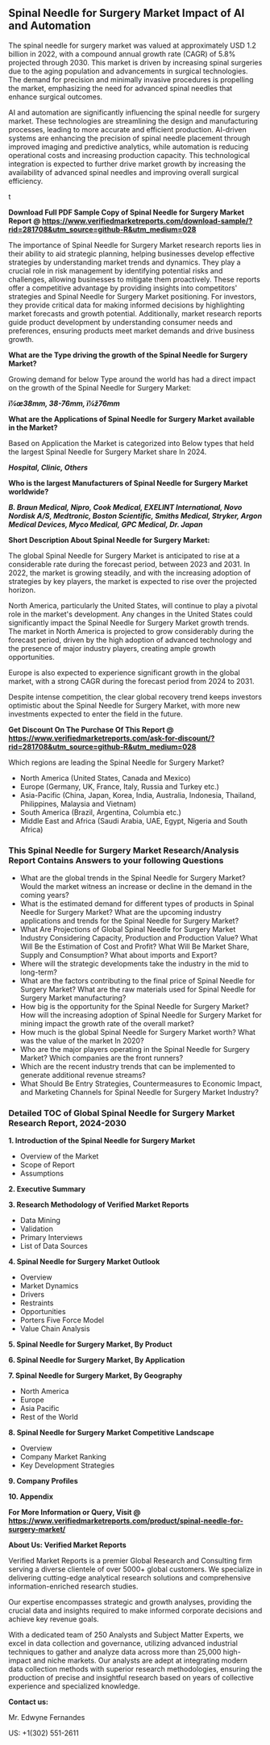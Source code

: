 <h2>Spinal Needle for Surgery Market Impact of AI and Automation</h2><p>The spinal needle for surgery market was valued at approximately USD 1.2 billion in 2022, with a compound annual growth rate (CAGR) of 5.8% projected through 2030. This market is driven by increasing spinal surgeries due to the aging population and advancements in surgical technologies. The demand for precision and minimally invasive procedures is propelling the market, emphasizing the need for advanced spinal needles that enhance surgical outcomes.</p><p>AI and automation are significantly influencing the spinal needle for surgery market. These technologies are streamlining the design and manufacturing processes, leading to more accurate and efficient production. AI-driven systems are enhancing the precision of spinal needle placement through improved imaging and predictive analytics, while automation is reducing operational costs and increasing production capacity. This technological integration is expected to further drive market growth by increasing the availability of advanced spinal needles and improving overall surgical efficiency.</p>t</p><p id="" class=""><strong>Download Full PDF Sample Copy of Spinal Needle for Surgery Market Report @ <a href="https://www.verifiedmarketreports.com/download-sample/?rid=281708&utm_source=github-R&utm_medium=028" target="_blank">https://www.verifiedmarketreports.com/download-sample/?rid=281708&utm_source=github-R&utm_medium=028</a></strong></p><p>The importance of&nbsp;Spinal Needle for Surgery Market research reports lies in their ability to aid strategic planning, helping businesses develop effective strategies by understanding market trends and dynamics. They play a crucial role in risk management by identifying potential risks and challenges, allowing businesses to mitigate them proactively. These reports offer a competitive advantage by providing insights into competitors' strategies and Spinal Needle for Surgery Market positioning. For investors, they provide critical data for making informed decisions by highlighting market forecasts and growth potential. Additionally, market research reports guide product development by understanding consumer needs and preferences, ensuring products meet market demands and drive business growth.</p><p><strong>What are the&nbsp;Type driving the growth of the Spinal Needle for Surgery Market?</strong></p><p id="" class="">Growing demand for below Type around the world has had a direct impact on the growth of the Spinal Needle for Surgery Market:</p><em><strong>ï¼œ38mm, 38-76mm, ï¼ž76mm</strong></em></p><strong>What are the&nbsp;Applications&nbsp;of Spinal Needle for Surgery Market available in the Market?</strong></p><p id="" class="">Based on Application the Market is categorized into Below types that held the largest Spinal Needle for Surgery Market share In 2024.</p><em><strong>Hospital, Clinic, Others</strong></em></p><strong>Who is the largest Manufacturers of Spinal Needle for Surgery Market worldwide?</strong></p><p><em><strong>B. Braun Medical, Nipro, Cook Medical, EXELINT International, Novo Nordisk A/S, Medtronic, Boston Scientific, Smiths Medical, Stryker, Argon Medical Devices, Myco Medical, GPC Medical, Dr. Japan</strong></em></p><p id="" class=""><strong>Short Description About Spinal Needle for Surgery Market:</strong></p><p>The global Spinal Needle for Surgery Market is anticipated to rise at a considerable rate during the forecast period, between 2023 and 2031. In 2022, the market is growing steadily, and with the increasing adoption of strategies by key players, the market is expected to rise over the projected horizon.</p><p>North America, particularly the United States, will continue to play a pivotal role in the market's development. Any changes in the United States could significantly impact the Spinal Needle for Surgery Market growth trends. The market in North America is projected to grow considerably during the forecast period, driven by the high adoption of advanced technology and the presence of major industry players, creating ample growth opportunities.</p><p>Europe is also expected to experience significant growth in the global market, with a strong CAGR during the forecast period from 2024 to 2031.</p><p>Despite intense competition, the clear global recovery trend keeps investors optimistic about the Spinal Needle for Surgery Market, with more new investments expected to enter the field in the future.</p><p id="" class=""><strong>Get Discount On The Purchase Of This Report @ <a href="https://www.verifiedmarketreports.com/ask-for-discount/?rid=281708&utm_source=github-R&utm_medium=028" target="_blank">https://www.verifiedmarketreports.com/ask-for-discount/?rid=281708&utm_source=github-R&utm_medium=028</a></strong></p>Which regions are leading the Spinal Needle for Surgery Market?</p><ul><li>North America (United States, Canada and Mexico)</li><li>Europe (Germany, UK, France, Italy, Russia and Turkey etc.)</li><li>Asia-Pacific (China, Japan, Korea, India, Australia, Indonesia, Thailand, Philippines, Malaysia and Vietnam)</li><li>South America (Brazil, Argentina, Columbia etc.)</li><li>Middle East and Africa (Saudi Arabia, UAE, Egypt, Nigeria and South Africa)</li></ul><h3 id="" class="">This Spinal Needle for Surgery Market Research/Analysis Report Contains Answers to your following Questions</h3><ul><li>What are the global trends in the Spinal Needle for Surgery Market? Would the market witness an increase or decline in the demand in the coming years?</li><li>What is the estimated demand for different types of products in Spinal Needle for Surgery Market? What are the upcoming industry applications and trends for the Spinal Needle for Surgery Market?</li><li>What Are Projections of Global Spinal Needle for Surgery Market Industry Considering Capacity, Production and Production Value? What Will Be the Estimation of Cost and Profit? What Will Be Market Share, Supply and Consumption? What about imports and Export?</li><li>Where will the strategic developments take the industry in the mid to long-term?</li><li>What are the factors contributing to the final price of Spinal Needle for Surgery Market? What are the raw materials used for Spinal Needle for Surgery Market manufacturing?</li><li>How big is the opportunity for the Spinal Needle for Surgery Market? How will the increasing adoption of Spinal Needle for Surgery Market for mining impact the growth rate of the overall market?</li><li>How much is the global Spinal Needle for Surgery Market worth? What was the value of the market In 2020?</li><li>Who are the major players operating in the Spinal Needle for Surgery Market? Which companies are the front runners?</li><li>Which are the recent industry trends that can be implemented to generate additional revenue streams?</li><li>What Should Be Entry Strategies, Countermeasures to Economic Impact, and Marketing Channels for Spinal Needle for Surgery Market Industry?</li></ul><h3 id="" class="">Detailed TOC of Global Spinal Needle for Surgery Market Research Report, 2024-2030</h3><p id="" class=""><strong>1. Introduction of the Spinal Needle for Surgery Market</strong></p><ul><li>Overview of the Market</li><li>Scope of Report</li><li>Assumptions</li></ul><p id="" class=""><strong>2. Executive Summary</strong></p><p id="" class=""><strong>3. Research Methodology of Verified Market Reports</strong></p><ul><li>Data Mining</li><li>Validation</li><li>Primary Interviews</li><li>List of Data Sources</li></ul><p id="" class=""><strong>4. Spinal Needle for Surgery Market Outlook</strong></p><ul><li>Overview</li><li>Market Dynamics</li><li>Drivers</li><li>Restraints</li><li>Opportunities</li><li>Porters Five Force Model</li><li>Value Chain Analysis</li></ul><p id="" class=""><strong>5. Spinal Needle for Surgery Market, By Product</strong></p><p id="" class=""><strong>6. Spinal Needle for Surgery Market, By Application</strong></p><p id="" class=""><strong>7. Spinal Needle for Surgery Market, By Geography</strong></p><ul><li>North America</li><li>Europe</li><li>Asia Pacific</li><li>Rest of the World</li></ul><p id="" class=""><strong>8. Spinal Needle for Surgery Market Competitive Landscape</strong></p><ul><li>Overview</li><li>Company Market Ranking</li><li>Key Development Strategies</li></ul><p id="" class=""><strong>9. Company Profiles</strong></p><p id="" class=""><strong>10. Appendix</strong></p><p id="" class=""><strong>For More Information or Query, Visit @ <a href="https://www.verifiedmarketreports.com/product/spinal-needle-for-surgery-market/" target="_blank">https://www.verifiedmarketreports.com/product/spinal-needle-for-surgery-market/</a></strong></p><p id="" class=""><strong>About Us: Verified Market Reports</strong></p><p id="" class="">Verified Market Reports is a premier Global Research and Consulting firm serving a diverse clientele of over 5000+ global customers. We specialize in delivering cutting-edge analytical research solutions and comprehensive information-enriched research studies.</p><p id="" class="">Our expertise encompasses strategic and growth analyses, providing the crucial data and insights required to make informed corporate decisions and achieve key revenue goals.</p><p id="" class="">With a dedicated team of 250 Analysts and Subject Matter Experts, we excel in data collection and governance, utilizing advanced industrial techniques to gather and analyze data across more than 25,000 high-impact and niche markets. Our analysts are adept at integrating modern data collection methods with superior research methodologies, ensuring the production of precise and insightful research based on years of collective experience and specialized knowledge.</p><p id="" class=""><strong>Contact us:</strong></p><p id="" class="">Mr. Edwyne Fernandes</p><p id="" class="">US: +1(302) 551-2611</p>